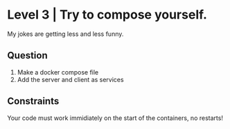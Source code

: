 # Level 3 | Try to compose yourself.
My jokes are getting less and less funny.

## Question
1. Make a docker compose file
2. Add the server and client as services

## Constraints
Your code must work immidiately on the start of the containers, no restarts!
